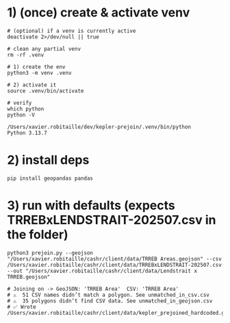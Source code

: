 # 1) (once) create & activate venv				
	# (optional) if a venv is currently active
	deactivate 2>/dev/null || true

	# clean any partial venv
	rm -rf .venv

	# 1) create the env
	python3 -m venv .venv

	# 2) activate it
	source .venv/bin/activate

	# verify
	which python
	python -V

	/Users/xavier.robitaille/dev/kepler-prejoin/.venv/bin/python
	Python 3.13.7

				
# 2) install deps				
	pip install geopandas pandas				
				
# 3) run with defaults (expects TRREBxLENDSTRAIT-202507.csv in the folder)				
	python3 prejoin.py --geojson "/Users/xavier.robitaille/cashr/client/data/TRREB Areas.geojson" --csv /Users/xavier.robitaille/cashr/client/data/TRREBxLENDSTRAIT-202507.csv --out "/Users/xavier.robitaille/cashr/client/data/Lendstrait x TRREB.geojson"
 
	# Joining on -> GeoJSON: 'TRREB Area'  CSV: 'TRREB Area'				
	# ⚠️  51 CSV names didn’t match a polygon. See unmatched_in_csv.csv				
	# ⚠️  35 polygons didn’t find CSV data. See unmatched_in_geojson.csv				
	# ✅ Wrote /Users/xavier.robitaille/cashr/client/data/kepler_prejoined_hardcoded.geojson				
